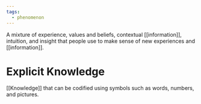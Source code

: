 ```yaml
---
tags:
  - phenomenon
---
```

A mixture of experience, values and beliefs, contextual [[information]], intuition, and insight that people use to make sense of new experiences and [[information]].

# Explicit Knowledge
[[Knowledge]] that can be codified using symbols such as words, numbers, and pictures.